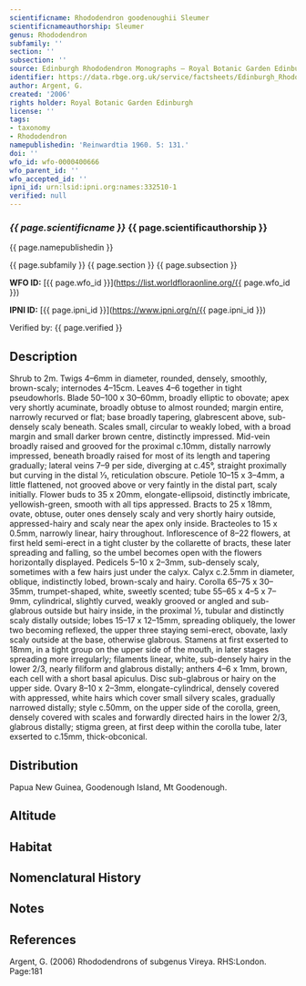 ```yaml
---
scientificname: Rhododendron goodenoughii Sleumer
scientificnameauthorship: Sleumer
genus: Rhododendron
subfamily: ''
section: ''
subsection: ''
source: Edinburgh Rhododendron Monographs – Royal Botanic Garden Edinburgh
identifier: https://data.rbge.org.uk/service/factsheets/Edinburgh_Rhododendron_Monographs.xhtml
author: Argent, G.
created: '2006'
rights holder: Royal Botanic Garden Edinburgh
license: ''
tags:
- taxonomy
- Rhododendron
namepublishedin: 'Reinwardtia 1960. 5: 131.'
doi: ''
wfo_id: wfo-0000400666
wfo_parent_id: ''
wfo_accepted_id: ''
ipni_id: urn:lsid:ipni.org:names:332510-1
verified: null
---
```

### _{{ page.scientificname }}_ {{ page.scientificauthorship }}
 {{ page.namepublishedin }}

{{ page.subfamily }} {{ page.section }} {{ page.subsection }}

**WFO ID:** [{{ page.wfo_id }}](https://list.worldfloraonline.org/{{ page.wfo_id }})

**IPNI ID:** [{{ page.ipni_id }}](https://www.ipni.org/n/{{ page.ipni_id }})

Verified by: {{ page.verified }}



## Description
Shrub to 2m. Twigs 4–6mm in diameter, rounded, densely, smoothly, brown-scaly; internodes 4–15cm. Leaves 4–6 together in tight pseudowhorls. Blade 50–100 x 30–60mm, broadly elliptic to obovate; apex very shortly acuminate, broadly obtuse to almost rounded; margin entire, narrowly recurved or flat; base broadly tapering, glabrescent above, sub-densely scaly beneath. Scales small, circular to weakly lobed, with a broad margin and small darker brown centre, distinctly impressed. Mid-vein broadly raised and grooved for the proximal c.10mm, distally narrowly impressed, beneath broadly raised for most of its length and tapering gradually; lateral veins 7–9 per side, diverging at c.45°, straight proximally but curving in the distal 1⁄3, reticulation obscure. Petiole 10–15 x 3–4mm, a little flattened, not grooved above or very faintly in the distal part, scaly initially. Flower buds to 35 x 20mm, elongate-ellipsoid, distinctly imbricate, yellowish-green, smooth with all tips appressed. Bracts to 25 x 18mm, ovate, obtuse, outer ones densely scaly and very shortly hairy outside, appressed-hairy and scaly near the apex only inside. Bracteoles to 15 x 0.5mm, narrowly linear, hairy throughout. Inflorescence of 8–22 flowers, at first held semi-erect in a tight cluster by the collarette of bracts, these later spreading and falling, so the umbel becomes open with the flowers horizontally displayed. Pedicels 5–10 x 2–3mm, sub-densely scaly, sometimes with a few hairs just under the calyx. Calyx c.2.5mm in diameter, oblique, indistinctly lobed, brown-scaly and hairy. Corolla 65–75 x 30–35mm, trumpet-shaped, white, sweetly scented; tube 55–65 x 4–5 x 7–9mm, cylindrical, slightly curved, weakly grooved or angled and sub-glabrous outside but hairy inside, in the proximal ½, tubular and distinctly scaly distally outside; lobes 15–17 x 12–15mm, spreading obliquely, the lower two becoming reflexed, the upper three staying semi-erect, obovate, laxly scaly outside at the base, otherwise glabrous. Stamens at first exserted to 18mm, in a tight group on the upper side of the mouth, in later stages spreading more irregularly; filaments linear, white, sub-densely hairy in the lower 2/3, nearly filiform and glabrous distally; anthers 4–6 x 1mm, brown, each cell with a short basal apiculus. Disc sub-glabrous or hairy on the upper side. Ovary 8–10 x 2–3mm, elongate-cylindrical, densely covered with appressed, white hairs which cover small silvery scales, gradually narrowed distally; style c.50mm, on the upper side of the corolla, green, densely covered with scales and forwardly directed hairs in the lower 2/3, glabrous distally; stigma green, at first deep within the corolla tube, later exserted to c.15mm, thick-obconical.

## Distribution
Papua New Guinea, Goodenough Island, Mt Goodenough.

## Altitude


## Habitat


## Nomenclatural History

                       
## Notes


## References

Argent, G. (2006) Rhododendrons of subgenus Vireya. RHS:London. Page:181
